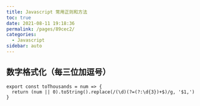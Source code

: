 ```yaml
---
title: Javascript 常用正则和方法
toc: true
date: 2021-08-11 19:18:36
permalink: /pages/89cec2/
categories:
  - Javascript
sidebar: auto
---
```


## 数字格式化（每三位加逗号）

```
export const toThousands = num => {
  return (num || 0).toString().replace(/(\d)(?=(?:\d{3})+$)/g, '$1,')
}

```


